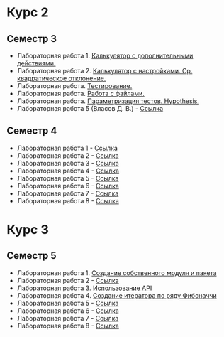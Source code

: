 # Курс 2
## Семестр 3
- Лабораторная работа 1. [Калькулятор с дополнительными действиями.](https://replit.com/@zhamall/prog3-lr1-simplecalc#README.md)  
- Лабораторная работа 2. [Калькулятор с настройками. Ср. квадратическое отклонение.](https://replit.com/@zhamall/prog3-lr2-simplecalc#README.md)  
- Лабораторная работа. [Тестирование.](https://replit.com/@zhamall/131222#main.py)  
- Лабораторная работа. [Работа с файлами.](https://replit.com/@zhamall/131222-file#main.py)  
- Лабораторная работа. [Параметризация тестов. Hypothesis.](https://replit.com/@zhamall/Hypotesis#main.py)  
- Лабораторная работа 5 (Власов Д. В.) - [Ссылка](https://replit.com/@zhamall/lab5#1.1.py)  
## Семестр 4
- Лабораторная работа 1 - [Ссылка](https://replit.com/@zhamall/Prog4-Lr1#main.py)  
- Лабораторная работа 2 - [Ссылка](https://replit.com/@zhamall/Prog4-LR2)  
- Лабораторная работа 3 - [Ссылка](https://replit.com/@zhamall/Prog4-LR3)  
- Лабораторная работа 4 - [Ссылка](https://replit.com/@zhamall/Laboratornaia-rabota-4)  
- Лабораторная работа 5 - [Ссылка](https://replit.com/@zhamall/prog4-lr5)  
- Лабораторная работа 6 - [Ссылка](https://replit.com/@zhamall/prog4-lr6#README.md)  
- Лабораторная работа 7 - [Ссылка](https://replit.com/@zhamall/prog4-lr7#main.py)  
- Лабораторная работа 8 - [Ссылка](https://replit.com/@zhamall/prog4-lr8#main.py)  
# Курс 3
## Семестр 5
- Лабораторная работа 1. [Создание собственного модуля и пакета](https://replit.com/@zhamall/prog5-lr-1)  
- Лабораторная работа 2 - [Ссылка](https://replit.com/@zhamall/prog5-lr-2)  
- Лабораторная работа 3. [Использование API](https://replit.com/@zhamall/prog5-lr3)  
- Лабораторная работа 4. [Создание итератора по ряду Фибоначчи](https://replit.com/@zhamall/sem5-lr4-fib)  
- Лабораторная работа 5 - [Ссылка](https://replit.com/@zhamall/prog5-lr5)  
- Лабораторная работа 6 - [Ссылка](https://replit.com/@zhamall/prog5-lr6)  
- Лабораторная работа 7 - [Ссылка](https://replit.com/@zhamall/prog5-lr7)  
- Лабораторная работа 8 - [Ссылка](https://replit.com/@zhamall/prog5-lr8)  
